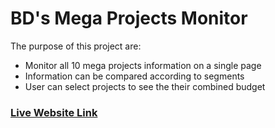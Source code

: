 # BD's Mega Projects Monitor

The purpose of this project are:
* Monitor all 10 mega projects information on a single page
* Information can be compared according to segments
* User can select projects to see the their combined budget

### [Live Website Link](https://bd-mega-projects.netlify.app/)